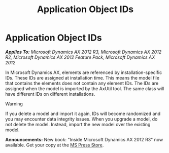﻿---
title: Application Object IDs
TOCTitle: Application Object IDs
ms:assetid: 2951f194-4362-460e-8607-7f9fc0022449
ms:mtpsurl: https://msdn.microsoft.com/en-us/library/Aa601997(v=AX.60)
ms:contentKeyID: 35241732
ms.date: 05/18/2015
mtps_version: v=AX.60
---

# Application Object IDs 


_**Applies To:** Microsoft Dynamics AX 2012 R3, Microsoft Dynamics AX 2012 R2, Microsoft Dynamics AX 2012 Feature Pack, Microsoft Dynamics AX 2012_

In Microsoft Dynamics AX, elements are referenced by installation-specific IDs. These IDs are assigned at installation time. This means the model file that contains the elements does not contain any element IDs. The IDs are assigned when the model is imported by the AxUtil tool. The same class will have different IDs on different installations.


> [!WARNING]
> <P>If you delete a model and import it again, IDs will become randomized and you may encounter data integrity issues. When you upgrade a model, do not delete the model. Instead, import the new model over the existing model.</P>


  
**Announcements:** New book: "Inside Microsoft Dynamics AX 2012 R3" now available. Get your copy at the [MS Press Store](https://www.microsoftpressstore.com/store/inside-microsoft-dynamics-ax-2012-r3-9780735685109).

